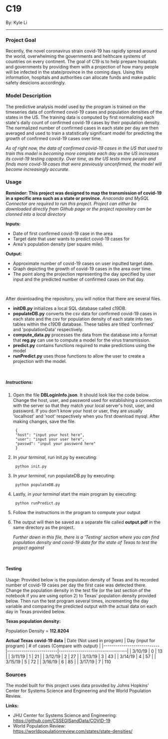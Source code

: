 # C19
By: Kyle Li

-----

### Project Goal
Recently, the novel coronavirus strain covid-19 has rapidly spread around the world, overwhelming the governments and helthcare systems of countries on every continent. The goal of C19 is to help prepare hospitals and governments by providing them with a projection of how many people will be infected in the state/province in the coming days. Using this information, hospitals and authorities can allocate funds and make public safety desicions accordingly.

### Model Description
The predictive analysis model used by the program is trained on the timeseries data of confirmed covid-19 cases and population densities of the states in the US. The training data is computed by first normalizing each state's daily count of confirmed covid-19 cases by their population density. The normalized number of confirmed cases in each state per day are then averaged and used to train a statistically significant model for predicting the growth of confirmed covid-19 cases over time.

*As of right now, the data of confirmed covid-19 cases in the US that used to train this model is becoming more complete each day as the US increases its covid-19 testing capacity. Over time, as the US tests more people and finds more covid-19 cases that were previously unconfirmed, the model will become increasingly accurate.*

### Usage
**Reminder: This project was designed to map the transmission of covid-19 in a specific area such as a state or province.**
*Anaconda and MySQL Connector are required to run this project. Project can either be downloaded directly from Github page or the project repository can be clonned into a local directory*

**Inputs:**
- Date of first confirmed covid-19 case in the area
- Target date that user wants to predict covid-19 cases for
- Area's population density (per square mile).

**Output:**
- Approximate number of covid-19 cases on user inputted target date.
- Graph depicting the growth of covid-19 cases in the area over time.
- The point along the projection representing the day specified by user input and the predicted number of confirmed cases on that day.
 
&nbsp;

After downloading the repository, you will notice that there are several files.
- **initDB.py** initializes a local SQL database called c19DB.
- **populateDB.py** converts the csv data for confirmed covid-19 cases in each state and the csv for population density of each state into two tables within the c19DB database. These tables are titled 'confirmed' and 'populationData' respectively.
- **compute_data.py** processes the data from the database into a format that **reg.py** can use to compute a model for the virus transmission.
- **predict.py** contains functions required to make predictions using the model
- **runPredict.py** uses those functions to allow the user to create a projection with the model.

&nbsp;
##### Instructions:
1. Open the file **DBLoginInfo.json**. It should look like the code below. Change the host, user, and password used for establishing a connection with the server so that they match your local server's host, user, and password. If you don't know your host or user, they are usually 'localhost' and 'root' respectively when you first download mysql. After making changes, save the file.

        {
        "host": "input your host here",
        "user": "input your user here",
        "passwd": "input your password here"
        }

2. *In your terminal,* run init.py by executing:

        python init.py

3. *In your terminal,* run populateDB.py by executing:

        python populateDB.py

4. Lastly, *in your terminal* start the main program by executing:

        python runPredict.py

5. Follow the instructions in the program to compute your output

6. The output will then be saved as a separate file called **output.pdf** in the same directory as the project.

    *Further down in this file, there is a 'Testing' section where you can find population density and covid-19 data for the state of Texas to test the project against*

&nbsp;
#### Testing
Usage: Provided below is the population density of Texas and its recorded number of covid-19 cases per day the first case was detected there. Change the population density in the test file (or the last section of the notebook if you are using option 2) to Texas' population density provided below. Then run the test program several times, incrementing the day variable and comparing the predicted output with the actual data on each day in Texas provided below.

**Texas population density:**

Population Density = **112.8204**

**Actual Texas covid-19 data**
| Date (Not used in program) | Day (input for program) | # of cases (Compare with output) |
|----------------------------|-------------------------|----------------------------------|
|           3/10/19          |            0            |                13                |
|           3/11/19          |            1            |                21                |
|           3/12/19          |            2            |                27                |
|           3/13/19          |            3            |                43                |
|           3/14/19          |            4            |                57                |
|           3/15/19          |            5            |                72                |
|           3/16/19          |            6            |                85                |
|           3/17/19          |            7            |                110 
&nbsp;
### Sources
The model built for this project uses data provided by Johns Hopkins' Center for Systems Science and Engineering and the World Population Review.

**Links:**
- JHU Center for Systems Science and Engineering: https://github.com/CSSEGISandData/COVID-19
- World Population Review: https://worldpopulationreview.com/states/state-densities/